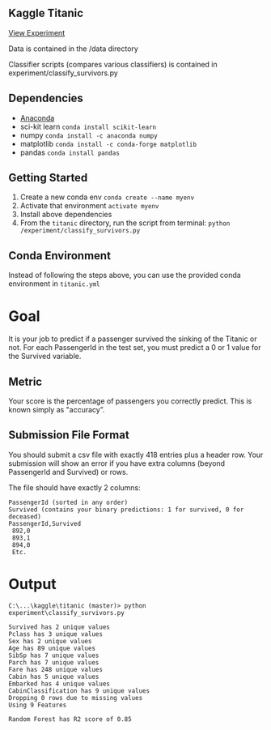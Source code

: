 ## Kaggle Titanic

[View Experiment](https://www.kaggle.com/c/titanic)

Data is contained in the /data directory

Classifier scripts (compares various classifiers) is contained in experiment/classify_survivors.py

## Dependencies

* [Anaconda](https://conda.io/docs/) 
* sci-kit learn `conda install scikit-learn`
* numpy `conda install -c anaconda numpy`
* matplotlib `conda install -c conda-forge matplotlib`
* pandas `conda install pandas`


## Getting Started

1) Create a new conda env `conda create --name myenv`
2) Activate that environment `activate myenv`
3) Install above dependencies
4) From the `titanic` directory, run the script from terminal:  `python /experiment/classify_survivors.py`

## Conda Environment

Instead of following the steps above, you can use the provided conda environment in `titanic.yml` 

# Goal

It is your job to predict if a passenger survived the sinking of the Titanic or not. 
For each PassengerId in the test set, you must predict a 0 or 1 value for the Survived variable.

## Metric

Your score is the percentage of passengers you correctly predict. This is known simply as "accuracy”.

## Submission File Format

You should submit a csv file with exactly 418 entries plus a header row. Your submission will show an error if you have extra columns (beyond PassengerId and Survived) or rows.

The file should have exactly 2 columns:
```
PassengerId (sorted in any order)
Survived (contains your binary predictions: 1 for survived, 0 for deceased)
PassengerId,Survived
 892,0
 893,1
 894,0
 Etc.
 ```

 # Output
```
C:\...\kaggle\titanic (master)> python experiment\classify_survivors.py

Survived has 2 unique values
Pclass has 3 unique values
Sex has 2 unique values
Age has 89 unique values
SibSp has 7 unique values
Parch has 7 unique values
Fare has 248 unique values
Cabin has 5 unique values
Embarked has 4 unique values
CabinClassification has 9 unique values
Dropping 0 rows due to missing values
Using 9 Features

Random Forest has R2 score of 0.85
```